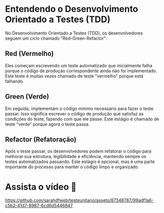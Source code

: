# Entendendo o Desenvolvimento Orientado a Testes (TDD)

No Desenvolvimento Orientado a Testes (TDD), os desenvolvedores seguem um ciclo chamado "Red-Green-Refactor":

## Red (Vermelho)
Eles começam escrevendo um teste automatizado que inicialmente falha porque o código de produção correspondente ainda não foi implementado. Este teste é muitas vezes chamado de teste "vermelho" porque está falhando.

## Green (Verde)
Em seguida, implementam o código mínimo necessário para fazer o teste passar. Isso significa escrever o código de produção que satisfaz as condições do teste, fazendo com que ele passe. Este estágio é chamado de teste "verde" porque agora o teste passa.

## Refactor (Refatoração)
Após o teste passar, os desenvolvedores podem refatorar o código para melhorar sua estrutura, legibilidade e eficiência, mantendo sempre os testes automatizados passando. Este estágio é opcional, mas é uma parte importante do processo para manter o código limpo e organizado.

# Assista o vídeo 🍿


https://github.com/sarahdfweb/testeunitario/assets/87348787/99adf1a6-c5b2-41d7-8987-6cd6d5446847


